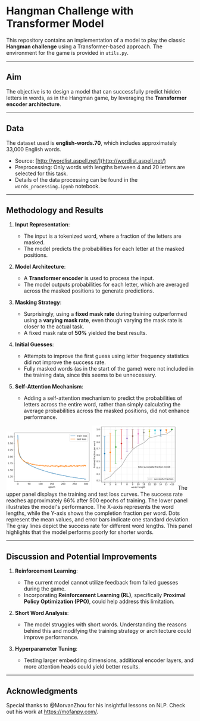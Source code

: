 # Hangman Challenge with Transformer Model

This repository contains an implementation of a model to play the classic **Hangman challenge** using a Transformer-based approach. The environment for the game is provided in `utils.py`.

---

## Aim

The objective is to design a model that can successfully predict hidden letters in words, as in the Hangman game, by leveraging the **Transformer encoder architecture**.

---

## Data

The dataset used is **english-words.70**, which includes approximately 33,000 English words.  
- Source: [http://wordlist.aspell.net/](http://wordlist.aspell.net/)  
- Preprocessing: Only words with lengths between 4 and 20 letters are selected for this task.  
- Details of the data processing can be found in the `words_processing.ipynb` notebook.

---

## Methodology and Results

1. **Input Representation**:  
   - The input is a tokenized word, where a fraction of the letters are masked.  
   - The model predicts the probabilities for each letter at the masked positions.  

2. **Model Architecture**:  
   - A **Transformer encoder** is used to process the input.  
   - The model outputs probabilities for each letter, which are averaged across the masked positions to generate predictions.

3. **Masking Strategy**:
   - Surprisingly, using a **fixed mask rate** during training outperformed using a **varying mask rate**, even though varying the mask rate is closer to the actual task.  
   - A fixed mask rate of **50%** yielded the best results.

4. **Initial Guesses**:
   - Attempts to improve the first guess using letter frequency statistics did not improve the success rate.
   - Fully masked words (as in the start of the game) were not included in the training data, since this seems to be unnecessary.  

5. **Self-Attention Mechanism**:  
   - Adding a self-attention mechanism to predict the probabilities of letters across the entire word, rather than simply calculating the average probabilities across the masked positions, did not enhance performance.

<img src="loss.png" alt="loss" width="45%">
<img src="validation.png" alt="validation" width="45%">
The upper panel displays the training and test loss curves. The success rate reaches approximately 66% after 500 epochs of training. The lower panel illustrates the model's performance. 
The X-axis represents the word lengths, while the Y-axis shows the completion fraction per word. Dots represent the mean values, and error bars indicate one standard deviation. 
The gray lines depict the success rate for different word lengths. This panel highlights that the model performs poorly for shorter words.



---

## Discussion and Potential Improvements

1. **Reinforcement Learning**:  
   - The current model cannot utilize feedback from failed guesses during the game.  
   - Incorporating **Reinforcement Learning (RL)**, specifically **Proximal Policy Optimization (PPO)**, could help address this limitation.

2. **Short Word Analysis**:  
   - The model struggles with short words. Understanding the reasons behind this and modifying the training strategy or architecture could improve performance.

3. **Hyperparameter Tuning**:  
   - Testing larger embedding dimensions, additional encoder layers, and more attention heads could yield better results.

---

## Acknowledgments
Special thanks to @MorvanZhou for his insightful lessons on NLP. Check out his work at https://mofanpy.com/.
